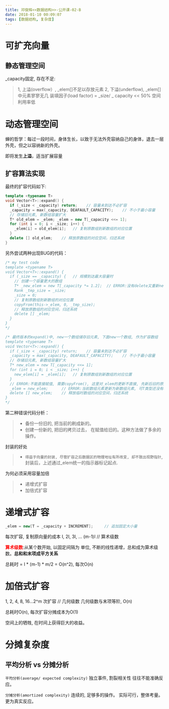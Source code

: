 ```yaml
---
title: 邓俊辉<<数据结构>>-公开课-02-B
date: 2018-01-10 00:09:07
tags: [数据结构, 复杂度]
---
```


# 可扩充向量

## 静态管理空间

_capacity固定, 存在不足:
> 1, 上溢(overflow）, _elem[]不足以存放元素
> 2, 下溢(underflow), _elem[]中元素寥寥无几
装填因子(load factor) = _size/ _ capacity << 50% 空间利用率低

# 动态管理空间

蝉的哲学：每过一段时间，身体生长，以致于无法外壳容纳自己的身体，退去一层外壳，但之以容纳新的外壳。

即将发生**上溢**，适当扩展容量

## 扩容算法实现

最终的扩容代码如下: 

```cpp
template <typename T>
void Vector<T>::expand() {
  if (_size < _capacity) return;    // 容量未到达不必扩容
  _capacity = max(_capacity, DEAFAULT_CAPACITY);    // 不小于最小容量
  // 存储旧元素, 新数组容量扩大
  T* old_elem = _elem; _elem = new T[_capacity <<= 1];
  for (int i = 0; i < _size; i++) {
    _elem[i] = old_elem[i];   // 复制原数组到新数组的对应位置
  }
  delete [] old_elem;    // 释放原数组的对应空间，归还系统
}
```

另外尝试两种出现BUG的代码：
```cpp
/* my test code
template <typename T>
void Vector<T>::expand() {
  if (_size == _capacity) {   // 规模到达最大容量时
    // 创建一个容量更大的数组
    T* _new_elem = new T[_capacity *= 1.2];  // ERROR:没有delete又重新new了一个
    Rank _tmp_size = _size;
    _size = 0;
    // 复制原数组到新数组的对应位置
    copyFrom(this->_elem, 0, _tmp_size);
    // 释放原数组的对应空间，归还系统
    delete [] _elem;
  }
}
*/

/* 最终版本的expand()中, new一个数组储存旧元素, 下面new一个数组, 作为扩容数组
template <typename T>
void Vector<T>::expand() {
  if (_size < _capacity) return;    // 容量未到达不必扩容
  _capacity = max(_capacity, DEAFAULT_CAPACITY);    // 不小于最小容量
  // 存储旧元素, 新数组容量扩大
  T* new_elem = new T[_capacity <<= 1];
  for (int i = 0; i < _size; i++) {
    new_elem[i] = _elem[i];   // 复制原数组到新数组的对应位置
  }
  // ERROR:不能直接赋值, 需要copyFrom(), 这里对_elem的更新不直接, 先新后旧的原则
  _elem = new_elem;      // ERROR:当前数组元素更新为新数组元素, 可T类型还没有operator=()
  delete [] new_elem;    // 释放临时数组的对应空间，归还系统
}
*/
```

第二种错误代码分析：
> * 备份一份旧的, 把当前的刷成新的。
> * 创建一份新的, 把旧的拷贝过去， 在赋值给旧的。这种方法做了多余的操作。

封装的好处
> * `得益于向量的封装, 尽管扩容之后数据区的物理地址有所改变, 却不致出现野指针`, 封装后，上述通过_elem统一的指示器标记起点.

为何必须采用容量加倍
> * 递增式扩容
> * 加倍式扩容

# 递增式扩容
```cpp
_elem = new[T = _capacity + INCREMENT];     // 追加固定大小量
```
每次扩容, 复制原向量的成本
I, 2I, 3I, ... (m-1)I           // 算术级数

<span style="color:red">**算术级数**</span>:从某个数开始, 以固定间隔为
单位, 不断的线性递增，总和成为算术级数。**总和和末项成平方关系**

总耗时 = I * (m-1) * m/2 = O(n^2), 每次O(n)

# 加倍式扩容
1, 2, 4, 8, 16...2^m 次扩容           // 几何级数
几何级数与末项等阶, O(n)

总耗时O(n), 每次扩容分摊成本为O(1)

空间上的牺牲, 在时间上获得巨大的收益。

# 分摊复杂度 

## 平均分析 vs 分摊分析
`平均分析(average/ expected complexity)`
独立事件, 割裂相关性
往往不能准确反应。


`分摊分析(amortized complexity)`
连续的, 足够多的操作。
实际可行，整体考量。
更为真实反应。
